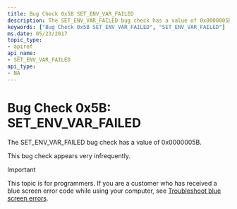 ```yaml
---
title: Bug Check 0x5B SET_ENV_VAR_FAILED
description: The SET_ENV_VAR_FAILED bug check has a value of 0x0000005B.This bug check appears very infrequently.
keywords: ["Bug Check 0x5B SET_ENV_VAR_FAILED", "SET_ENV_VAR_FAILED"]
ms.date: 05/23/2017
topic_type:
- apiref
api_name:
- SET_ENV_VAR_FAILED
api_type:
- NA
---
```


# Bug Check 0x5B: SET\_ENV\_VAR\_FAILED


The SET\_ENV\_VAR\_FAILED bug check has a value of 0x0000005B.

This bug check appears very infrequently.

> [!IMPORTANT]
> This topic is for programmers. If you are a customer who has received a blue screen error code while using your computer, see [Troubleshoot blue screen errors](https://www.windows.com/stopcode).


 

 




